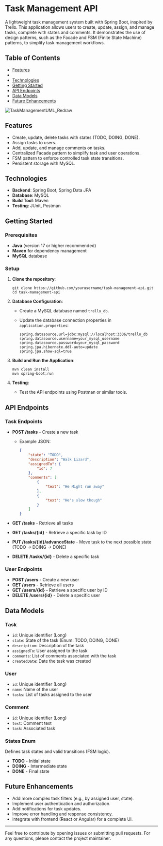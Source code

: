 # Task Management API

A lightweight task management system built with Spring Boot, inspired by Trello. This application allows users to create, update, assign, and manage tasks, complete with states and comments. It demonstrates the use of design patterns, such as the Facade and FSM (Finite State Machine) patterns, to simplify task management workflows.

## Table of Contents

- [Features](#features)
- 
- [Technologies](#technologies)
- [Getting Started](#getting-started)
- [API Endpoints](#api-endpoints)
- [Data Models](#data-models)
- [Future Enhancements](#future-enhancements)

![TaskManagementUML_Redraw](https://github.com/user-attachments/assets/577f9734-cf72-4b2e-a926-cc5fffecd743)

## Features
- Create, update, delete tasks with states (TODO, DOING, DONE).
- Assign tasks to users.
- Add, update, and manage comments on tasks.
- Centralized Facade pattern to simplify task and user operations.
- FSM pattern to enforce controlled task state transitions.
- Persistent storage with MySQL.

## Technologies

- **Backend**: Spring Boot, Spring Data JPA
- **Database**: MySQL
- **Build Tool**: Maven
- **Testing**: JUnit, Postman

## Getting Started

### Prerequisites

- **Java** (version 17 or higher recommended)
- **Maven** for dependency management
- **MySQL** database

### Setup

1. **Clone the repository**:

    ```
    git clone https://github.com/yourusername/task-management-api.git
    cd task-management-api
    ```

2. **Database Configuration**:
   - Create a MySQL database named `trello_db`.
   - Update the database connection properties in `application.properties`:

        ```
        spring.datasource.url=jdbc:mysql://localhost:3306/trello_db
        spring.datasource.username=your_mysql_username
        spring.datasource.password=your_mysql_password
        spring.jpa.hibernate.ddl-auto=update
        spring.jpa.show-sql=true
        ```

3. **Build and Run the Application**:

    ```
    mvn clean install
    mvn spring-boot:run
    ```

4. **Testing**:
   - Test the API endpoints using Postman or similar tools.

## API Endpoints

### Task Endpoints

- **POST /tasks** - Create a new task
  - Example JSON:
    ```json
    {
        "state": "TODO",
        "description": "Walk Lizard",
        "assignedTo": {
            "id": 7
        },
        "comments": [
            {
                "text": "He Might run away"
            },
            {
                "text": "He's slow though"
            }
        ]
    }
    ```

- **GET /tasks** - Retrieve all tasks
- **GET /tasks/{id}** - Retrieve a specific task by ID
- **PUT /tasks/{id}/advanceState** - Move task to the next possible state (TODO → DOING → DONE)
- **DELETE /tasks/{id}** - Delete a specific task

### User Endpoints

- **POST /users** - Create a new user
- **GET /users** - Retrieve all users
- **GET /users/{id}** - Retrieve a specific user by ID
- **DELETE /users/{id}** - Delete a specific user

## Data Models

### Task

- `id`: Unique identifier (Long)
- `state`: State of the task (Enum: TODO, DOING, DONE)
- `description`: Description of the task
- `assignedTo`: User assigned to the task
- `comments`: List of comments associated with the task
- `createdDate`: Date the task was created

### User

- `id`: Unique identifier (Long)
- `name`: Name of the user
- `tasks`: List of tasks assigned to the user

### Comment

- `id`: Unique identifier (Long)
- `text`: Comment text
- `task`: Associated task

### States Enum

Defines task states and valid transitions (FSM logic).

- **TODO** - Initial state
- **DOING** - Intermediate state
- **DONE** - Final state

## Future Enhancements

- Add more complex task filters (e.g., by assigned user, state).
- Implement user authentication and authorization.
- Add notifications for task updates.
- Improve error handling and response consistency.
- Integrate with frontend (React or Angular) for a complete UI.

---

Feel free to contribute by opening issues or submitting pull requests. For any questions, please contact the project maintainer.
